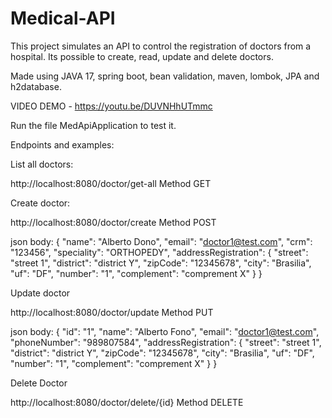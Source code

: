 # Medical-API
This project simulates an API to control the registration of doctors from a hospital. Its possible to create, read, update and delete doctors. 

Made using JAVA 17, spring boot, bean validation, maven, lombok, JPA and h2database.

VIDEO DEMO - https://youtu.be/DUVNHhUTmmc

Run the file MedApiApplication to test it.

Endpoints and examples:

List all doctors:

http://localhost:8080/doctor/get-all
Method GET

Create doctor:

http://localhost:8080/doctor/create 
Method POST

json body:
{
"name": "Alberto Dono",
"email": "doctor1@test.com",
"crm": "123456",
"speciality": "ORTHOPEDY",
"addressRegistration": {
    "street": "street 1",
    "district": "district Y",
    "zipCode": "12345678",
    "city": "Brasilia",
    "uf": "DF",
    "number": "1",
    "complement": "comprement X"
    }
} 

Update doctor

http://localhost:8080/doctor/update
Method PUT

json body:
{
"id": "1",
"name": "Alberto Fono",
"email": "doctor1@test.com",
"phoneNumber": "989807584",
"addressRegistration": {
    "street": "street 1",
    "district": "district Y",
    "zipCode": "12345678",
    "city": "Brasilia",
    "uf": "DF",
    "number": "1",
    "complement": "comprement X"
    }
} 

Delete Doctor

http://localhost:8080/doctor/delete/{id}
Method DELETE



